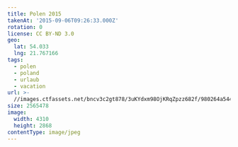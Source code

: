```yaml
---
title: Polen 2015
takenAt: '2015-09-06T09:26:33.000Z'
rotation: 0
license: CC BY-ND 3.0
geo:
  lat: 54.033
  lng: 21.767166
tags:
  - polen
  - poland
  - urlaub
  - vacation
url: >-
  //images.ctfassets.net/bncv3c2gt878/3uKYdxm98OjKRqZpzz682f/980264a5447a75f56cd24a55961a1624/polen-2015_25324805874_o
size: 2565478
image:
  width: 4310
  height: 2868
contentType: image/jpeg
---
```


